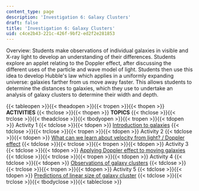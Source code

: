 ```yaml
---
content_type: page
description: 'Investigation 6: Galaxy Clusters'
draft: false
title: 'Investigation 6: Galaxy Clusters'
uid: c4ce2b43-221c-426f-9bf2-ed2f2e281853
---
```

Overview: Students make observations of individual galaxies in visible and X-ray light to develop an understanding of their differences. Students explore an applet relating to the Doppler effect, after discussing the different uses of the particle and wave model of light. Students then use this idea to develop Hubble's law which applies in a uniformly expanding universe: galaxies farther from us move away faster. This allows students to determine the distances to galaxies, which they use to undertake an analysis of galaxy clusters to determine their width and depth.

{{< tableopen >}}{{< theadopen >}}{{< tropen >}}{{< thopen >}}
**ACTIVITIES**
{{< thclose >}}{{< thopen >}}
**TOPICS**
{{< thclose >}}{{< trclose >}}{{< theadclose >}}{{< tbodyopen >}}{{< tropen >}}{{< tdopen >}}
Activity 1
{{< tdclose >}}{{< tdopen >}}
[Introduction to galaxies](https://draft-qa.ocw.mit.edu/courses/hfh-111-chandra-astrophysics-institute/pages/investigation-6-galaxy-clusters-activity-1/)
{{< tdclose >}}{{< trclose >}}{{< tropen >}}{{< tdopen >}}
Activity 2
{{< tdclose >}}{{< tdopen >}}
[What can we learn about velocity from light? / Doppler effect](https://draft-qa.ocw.mit.edu/courses/hfh-111-chandra-astrophysics-institute/pages/investigation-6-galaxy-clusters-activity-2/)
{{< tdclose >}}{{< trclose >}}{{< tropen >}}{{< tdopen >}}
Activity 3
{{< tdclose >}}{{< tdopen >}}
[Applying Doppler effect to moving galaxies](https://draft-qa.ocw.mit.edu/courses/hfh-111-chandra-astrophysics-institute/pages/investigation-6-galaxy-clusters-activity-3/)
{{< tdclose >}}{{< trclose >}}{{< tropen >}}{{< tdopen >}}
Activity 4
{{< tdclose >}}{{< tdopen >}}
[Observations of galaxy clusters](https://draft-qa.ocw.mit.edu/courses/hfh-111-chandra-astrophysics-institute/pages/investigation-6-galaxy-clusters-activity-4/)
{{< tdclose >}}{{< trclose >}}{{< tropen >}}{{< tdopen >}}
Activity 5
{{< tdclose >}}{{< tdopen >}}
[Predictions of linear size of galaxy cluster](https://draft-qa.ocw.mit.edu/courses/hfh-111-chandra-astrophysics-institute/pages/investigation-6-galaxy-clusters-activity-5/)
{{< tdclose >}}{{< trclose >}}{{< tbodyclose >}}{{< tableclose >}}